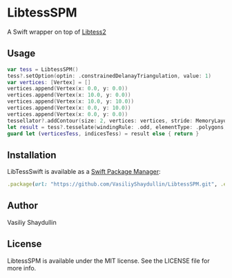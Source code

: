 # LibtessSPM

A Swift wrapper on top of [Libtess2](https://github.com/memononen/Libtess2)

## Usage

```swift
var tess = LibtessSPM()
tess?.setOption(optin: .constrainedDelanayTriangulation, value: 1)
var vertices: [Vertex] = []
vertices.append(Vertex(x: 0.0, y: 0.0))
vertices.append(Vertex(x: 10.0, y: 0.0))
vertices.append(Vertex(x: 10.0, y: 10.0))
vertices.append(Vertex(x: 0.0, y: 10.0))
vertices.append(Vertex(x: 0.0, y: 0.0))
tessellator?.addContour(size: 2, vertices: vertices, stride: MemoryLayout<Vertex>.stride, count: vertices.count)
let result = tess?.tesselate(windingRule: .odd, elementType: .polygons, polySize: 3, vertexSize: .size2)
guard let (verticesTess, indicesTess) = result else { return }
```

## Installation

LibTessSwift is available as a [Swift Package Manager](https://swift.org/package-manager/):

```ruby
.package(url: "https://github.com/VasiliyShaydullin/LibtessSPM.git", .exact("1.0.2"))
```

## Author

Vasiliy Shaydullin

## License

LibtessSPM is available under the MIT license. See the LICENSE file for more info.
